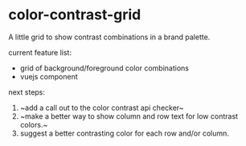 # color-contrast-grid
A little grid to show contrast combinations in a brand palette.

current feature list:
 - grid of background/foreground color combinations
 - vuejs component

next steps:
1. ~add a call out to the color contrast api checker~
2. ~make a better way to show column and row text for low contrast colors.~
3. suggest a better contrasting color for each row and/or column.
